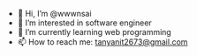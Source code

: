 - 👋 Hi, I’m @wwwnsai
- 👀 I’m interested in software engineer
- 🌱 I’m currently learning web programming
- 📫 How to reach me: tanyanit2673@gmail.com
